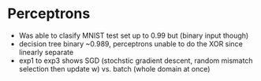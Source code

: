 # Perceptrons

- Was able to clasify MNIST test set up to 0.99 but (binary input though)
- decision tree binary ~0.989, perceptrons unable to do the XOR since linearly separate
- exp1 to exp3 shows SGD (stochstic gradient descent, random mismatch selection then update w) vs. batch (whole domain at once)

